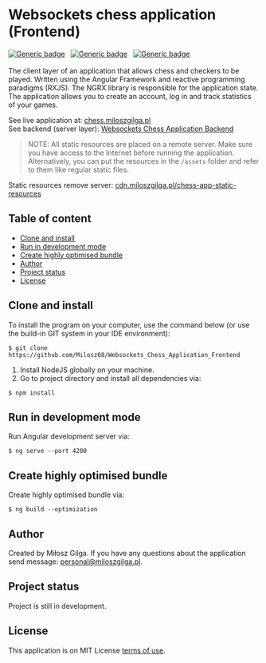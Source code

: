 # Websockets chess application (Frontend)
[![Generic badge](https://img.shields.io/badge/Made%20with-Angular%20Framework%2014.1.0-1abc9c.svg)](https://angular.io/)&nbsp;&nbsp;
[![Generic badge](https://img.shields.io/badge/Build%20with-Angular%20CLI-green.svg)](https://angular.io/cli)&nbsp;&nbsp;
[![Generic badge](https://img.shields.io/badge/Packaging-Webpack%20with%20babel%20-brown.svg)](https://webpack.js.org/)&nbsp;&nbsp;
<br><br>
The client layer of an application that allows chess and checkers to be played. Written using the Angular Framework and reactive 
programming paradigms (RXJS). The NGRX library is responsible for the application state. The application allows you to create an account,
log in and track statistics of your games.

See live application at: [chess.miloszgilga.pl](https://chess.miloszgilga.pl/)<br>
See backend (server layer): [Websockets Chess Application Backend](https://github.com/Milosz08/Websockets_Chess_Application_Backend)

> NOTE: All static resources are placed on a remote server. Make sure you have access to the Internet before 
running the application. Alternatively, you can put the resources in the `/assets` folder and refer to them like regular static files.

Static resources remove server: [cdn.miloszgilga.pl/chess-app-static-resources](https://cdn.miloszgilga.pl/chess-app-static-resources/)

## Table of content
* [Clone and install](#clone-and-install)
* [Run in development mode](#run-in-development-mode)
* [Create highly optimised bundle](#create-highly-optimised-bundle)
* [Author](#author)
* [Project status](#project-status)
* [License](#license)

<a name="clone-and-install"></a>
## Clone and install

To install the program on your computer, use the command below (or use the build-in GIT system in your IDE environment):
```
$ git clone https://github.com/Milosz08/Websockets_Chess_Application_Frontend
```
1. Install NodeJS globally on your machine.
2. Go to project directory and install all dependencies via:
```
$ npm install
```

<a name="run-in-development-mode"></a>
## Run in development mode

Run Angular development server via:
```
$ ng serve --port 4200
```

<a name="create-highly-optimised-bundle"></a>
## Create highly optimised bundle

Create highly optimised bundle via:
```
$ ng build --optimization
```

<a name="author"></a>
## Author
Created by Miłosz Gilga. If you have any questions about the application send message:
[personal@miloszgilga.pl](mailto:personal@miloszgilga.pl).

<a name="project-status"></a>
## Project status
Project is still in development.

<a name="license"></a>
## License
This application is on MIT License [terms of use](https://en.wikipedia.org/wiki/MIT_License).
